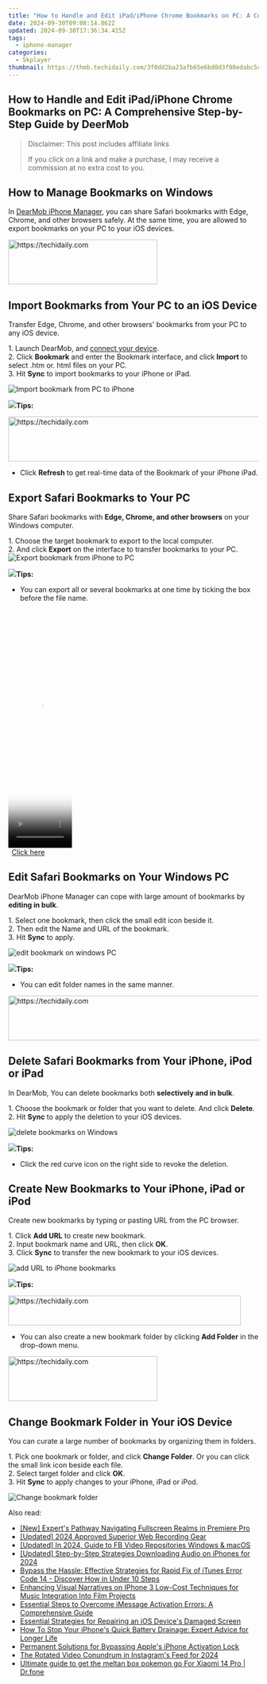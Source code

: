 ```yaml
---
title: "How to Handle and Edit iPad/iPhone Chrome Bookmarks on PC: A Comprehensive Step-by-Step Guide by DeerMob"
date: 2024-09-30T09:08:14.862Z
updated: 2024-09-30T17:36:34.415Z
tags:
  - iphone-manager
categories:
  - 5kplayer
thumbnail: https://thmb.techidaily.com/3f0dd2ba23afb65e6bd0d3f90edabc5ca5d9604be85f232f57f9da3d1c3125e2.jpg
---
```


## How to Handle and Edit iPad/iPhone Chrome Bookmarks on PC: A Comprehensive Step-by-Step Guide by DeerMob

>  Disclaimer: This post includes affiliate links
>
>  If you click on a link and make a purchase, I may receive a commission at no extra cost to you.
>

## How to Manage Bookmarks on Windows

In [DearMob iPhone Manager](https://tools.techidaily.com/5kplayer/iphone-manager/), you can share Safari bookmarks with Edge, Chrome, and other browsers safely. At the same time, you are allowed to export bookmarks on your PC to your iOS devices.

<!-- affiliate ads begin -->
<a href="https://aligracehair.sjv.io/c/5597632/2027190/19272" target="_top" id="2027190">
  <img src="//a.impactradius-go.com/display-ad/19272-2027190" border="0" alt="https://techidaily.com" width="300" height="90"/>
</a>
<img height="0" width="0" src="https://aligracehair.sjv.io/i/5597632/2027190/19272" style="position:absolute;visibility:hidden;" border="0" />
<!-- affiliate ads end -->

## Import Bookmarks from Your PC to an iOS Device

Transfer Edge, Chrome, and other browsers' bookmarks from your PC to any iOS device.

1\. Launch DearMob, and [connect your device](https://tools.techidaily.com/5kplayer/products/).  
 2\. Click **Bookmark** and enter the Bookmark interface, and click **Import** to select .htm or. html files on your PC.  
 3\. Hit **Sync** to import bookmarks to your iPhone or iPad.

![Import bookmark from PC to iPhone](https://www.5kplayer.com/user-guide/images/userguide-how/import-bookmark-windows.jpg) 

![](https://www.5kplayer.com/user-guide/images/userguide-how/tips-icon.png)**Tips:**

<!-- affiliate ads begin -->
<a href="https://appsumo.8odi.net/c/5597632/2144287/7443" target="_top" id="2144287">
  <img src="//a.impactradius-go.com/display-ad/7443-2144287" border="0" alt="https://techidaily.com" width="600" height="90"/>
</a>
<img height="0" width="0" src="https://appsumo.8odi.net/i/5597632/2144287/7443" style="position:absolute;visibility:hidden;" border="0" />
<!-- affiliate ads end -->

* Click **Refresh** to get real-time data of the Bookmark of your iPhone iPad.

## Export Safari Bookmarks to Your PC

Share Safari bookmarks with **Edge, Chrome, and other browsers** on your Windows computer.

1\. Choose the target bookmark to export to the local computer.  
 2\. And click **Export** on the interface to transfer bookmarks to your PC.  
![Export bookmark from iPhone to PC](https://www.5kplayer.com/user-guide/images/userguide-how/export-bookmark-windows.jpg) 

![](https://www.5kplayer.com/user-guide/images/userguide-how/tips-icon.png)**Tips:**

* You can export all or several bookmarks at one time by ticking the box before the file name.

<!-- affiliate ads begin -->
<span id="1975658">
					<video width="128" height="480" style="cursor:pointer"
           poster="//a.impactradius-go.com/display-clicktoplayimage/1975658.png"
           onclick="if(!this.playClicked){this.play();this.setAttribute('controls',true);this.playClicked=true;}">
	   <source src="//a.impactradius-go.com/display-ad/22993-1975658">
	   <img src="//a.impactradius-go.com/display-clicktoplayimage/1975658.png" style="border: none; height: 100%; width: 100%; object-fit: contain">
	</video>
	<div style="width:80px;text-align:center"><a href="javascript:window.open(decodeURIComponent('https%3A%2F%2Fhomestyler.sjv.io%2Fc%2F5597632%2F1975658%2F22993'), '_blank');void(0);">Click here</a></div>
</span>
<img height="0" width="0" src="https://imp.pxf.io/i/5597632/1975658/22993" style="position:absolute;visibility:hidden;" border="0" />
<!-- affiliate ads end -->

## Edit Safari Bookmarks on Your Windows PC

DearMob iPhone Manager can cope with large amount of bookmarks by **editing in bulk**.

1\. Select one bookmark, then click the small edit icon beside it.  
 2\. Then edit the Name and URL of the bookmark.  
 3\. Hit **Sync** to apply.

![edit bookmark on windows PC](https://www.5kplayer.com/user-guide/images/userguide-how/edit-bookmark-windows.jpg) 

![](https://www.5kplayer.com/user-guide/images/userguide-how/tips-icon.png)**Tips:**

* You can edit folder names in the same manner.

<!-- affiliate ads begin -->
<a href="https://aligracehair.sjv.io/c/5597632/1997648/19272" target="_top" id="1997648">
  <img src="//a.impactradius-go.com/display-ad/19272-1997648" border="0" alt="https://techidaily.com" width="728" height="90"/>
</a>
<img height="0" width="0" src="https://aligracehair.sjv.io/i/5597632/1997648/19272" style="position:absolute;visibility:hidden;" border="0" />
<!-- affiliate ads end -->

## Delete Safari Bookmarks from Your iPhone, iPod or iPad

In DearMob, You can delete bookmarks both **selectively and in bulk**.

1\. Choose the bookmark or folder that you want to delete. And click **Delete**.  
 2\. Hit **Sync** to apply the deletion to your iOS devices.

![delete bookmarks on Windows](https://www.5kplayer.com/user-guide/images/userguide-how/delete-bookmark-windows.jpg) 

![](https://www.5kplayer.com/user-guide/images/userguide-how/tips-icon.png)**Tips:**

* Click the red curve icon on the right side to revoke the deletion.

## Create New Bookmarks to Your iPhone, iPad or iPod

Create new bookmarks by typing or pasting URL from the PC browser.

1\. Click **Add URL** to create new bookmark.  
 2\. Input bookmark name and URL, then click **OK**.  
 3\. Click **Sync** to transfer the new bookmark to your iOS devices.

![add URL to iPhone bookmarks](https://www.5kplayer.com/user-guide/images/userguide-how/add-url-bookmark-windows.jpg) 

![](https://www.5kplayer.com/user-guide/images/userguide-how/tips-icon.png)**Tips:**

<!-- affiliate ads begin -->
<a href="https://review-au.sjv.io/c/5597632/2098703/14409" target="_top" id="2098703">
  <img src="//a.impactradius-go.com/display-ad/14409-2098703" border="0" alt="https://techidaily.com" width="468" height="60"/>
</a>
<img height="0" width="0" src="https://review-au.sjv.io/i/5597632/2098703/14409" style="position:absolute;visibility:hidden;" border="0" />
<!-- affiliate ads end -->

* You can also create a new bookmark folder by clicking **Add Folder** in the drop-down menu.

<!-- affiliate ads begin -->
<a href="https://aligracehair.sjv.io/c/5597632/2080328/19272" target="_top" id="2080328">
  <img src="//a.impactradius-go.com/display-ad/19272-2080328" border="0" alt="https://techidaily.com" width="300" height="90"/>
</a>
<img height="0" width="0" src="https://aligracehair.sjv.io/i/5597632/2080328/19272" style="position:absolute;visibility:hidden;" border="0" />
<!-- affiliate ads end -->

## Change Bookmark Folder in Your iOS Device

You can curate a large number of bookmarks by organizing them in folders.

1\. Pick one bookmark or folder, and click **Change Folder**. Or you can click the small link icon beside each file.  
 2\. Select target folder and click **OK**.  
 3\. Hit **Sync** to apply changes to your iPhone, iPad or iPod.

![Change bookmark folder](https://www.5kplayer.com/user-guide/images/userguide-how/change-folder-bookmark-windows.jpg)

<ins class="adsbygoogle"
     style="display:block"
     data-ad-format="autorelaxed"
     data-ad-client="ca-pub-7571918770474297"
     data-ad-slot="1223367746"></ins>

<ins class="adsbygoogle"
     style="display:block"
     data-ad-client="ca-pub-7571918770474297"
     data-ad-slot="8358498916"
     data-ad-format="auto"
     data-full-width-responsive="true"></ins>

<span class="atpl-alsoreadstyle">Also read:</span>
<div><ul>
<li><a href="https://fox-info.techidaily.com/new-experts-pathway-navigating-fullscreen-realms-in-premiere-pro/"><u>[New] Expert's Pathway Navigating Fullscreen Realms in Premiere Pro</u></a></li>
<li><a href="https://screen-video-capture.techidaily.com/updated-2024-approved-superior-web-recording-gear/"><u>[Updated] 2024 Approved Superior Web Recording Gear</u></a></li>
<li><a href="https://facebook-video-recording.techidaily.com/updated-in-2024-guide-to-fb-video-repositories-windows-and-macos/"><u>[Updated] In 2024, Guide to FB Video Repositories Windows & macOS</u></a></li>
<li><a href="https://fox-boxes.techidaily.com/updated-step-by-step-strategies-downloading-audio-on-iphones-for-2024/"><u>[Updated] Step-by-Step Strategies Downloading Audio on iPhones for 2024</u></a></li>
<li><a href="https://os-tips.techidaily.com/bypass-the-hassle-effective-strategies-for-rapid-fix-of-itunes-error-code-14-discover-how-in-under-10-steps/"><u>Bypass the Hassle: Effective Strategies for Rapid Fix of iTunes Error Code 14 - Discover How in Under 10 Steps</u></a></li>
<li><a href="https://extra-resources.techidaily.com/enhancing-visual-narratives-on-iphone-3-low-cost-techniques-for-music-integration-into-film-projects/"><u>Enhancing Visual Narratives on IPhone 3 Low-Cost Techniques for Music Integration Into Film Projects</u></a></li>
<li><a href="https://os-tips.techidaily.com/essential-steps-to-overcome-imessage-activation-errors-a-comprehensive-guide/"><u>Essential Steps to Overcome iMessage Activation Errors: A Comprehensive Guide</u></a></li>
<li><a href="https://os-tips.techidaily.com/essential-strategies-for-repairing-an-ios-devices-damaged-screen/"><u>Essential Strategies for Repairing an iOS Device's Damaged Screen</u></a></li>
<li><a href="https://os-tips.techidaily.com/how-to-stop-your-iphones-quick-battery-drainage-expert-advice-for-longer-life/"><u>How To Stop Your iPhone's Quick Battery Drainage: Expert Advice for Longer Life</u></a></li>
<li><a href="https://os-tips.techidaily.com/permanent-solutions-for-bypassing-apples-iphone-activation-lock/"><u>Permanent Solutions for Bypassing Apple's iPhone Activation Lock</u></a></li>
<li><a href="https://fox-helps.techidaily.com/the-rotated-video-conundrum-in-instagrams-feed-for-2024/"><u>The Rotated Video Conundrum in Instagram's Feed for 2024</u></a></li>
<li><a href="https://android-pokemon-go.techidaily.com/ultimate-guide-to-get-the-meltan-box-pokemon-go-for-xiaomi-14-pro-drfone-by-drfone-virtual-android/"><u>Ultimate guide to get the meltan box pokemon go For Xiaomi 14 Pro | Dr.fone</u></a></li>
</ul></div>

